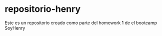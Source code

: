 # repositorio-henry
Este es un repositorio creado como parte del homework 1 de el bootcamp SoyHenry
